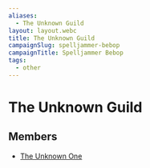 ```yaml
---
aliases:
  - The Unknown Guild
layout: layout.webc
title: The Unknown Guild
campaignSlug: spelljammer-bebop
campaignTitle: Spelljammer Bebop
tags:
  - other
---
```

# The Unknown Guild

## Members

- [The Unknown One](npcs/the-unknown-one.md)
